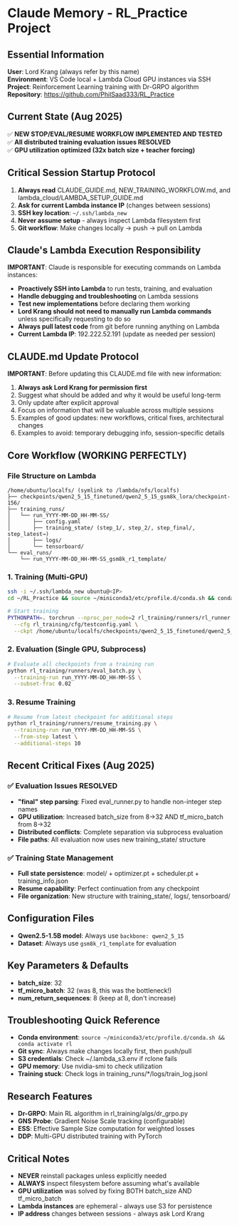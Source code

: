 # Claude Memory - RL_Practice Project

## Essential Information
**User**: Lord Krang (always refer by this name)  
**Environment**: VS Code local + Lambda Cloud GPU instances via SSH  
**Project**: Reinforcement Learning training with Dr-GRPO algorithm  
**Repository**: https://github.com/PhilSaad333/RL_Practice  

## Current State (Aug 2025)
✅ **NEW STOP/EVAL/RESUME WORKFLOW IMPLEMENTED AND TESTED**  
✅ **All distributed training evaluation issues RESOLVED**  
✅ **GPU utilization optimized (32x batch size + teacher forcing)**  

## Critical Session Startup Protocol
1. **Always read** CLAUDE_GUIDE.md, NEW_TRAINING_WORKFLOW.md, and lambda_cloud/LAMBDA_SETUP_GUIDE.md
2. **Ask for current Lambda instance IP** (changes between sessions)
3. **SSH key location**: `~/.ssh/lambda_new`
4. **Never assume setup** - always inspect Lambda filesystem first
5. **Git workflow**: Make changes locally → push → pull on Lambda

## Claude's Lambda Execution Responsibility
**IMPORTANT**: Claude is responsible for executing commands on Lambda instances:
- **Proactively SSH into Lambda** to run tests, training, and evaluation
- **Handle debugging and troubleshooting** on Lambda sessions
- **Test new implementations** before declaring them working
- **Lord Krang should not need to manually run Lambda commands** unless specifically requesting to do so
- **Always pull latest code** from git before running anything on Lambda
- **Current Lambda IP**: 192.222.52.191 (update as needed per session)

## CLAUDE.md Update Protocol
**IMPORTANT**: Before updating this CLAUDE.md file with new information:
1. **Always ask Lord Krang for permission first**
2. Suggest what should be added and why it would be useful long-term
3. Only update after explicit approval
4. Focus on information that will be valuable across multiple sessions
5. Examples of good updates: new workflows, critical fixes, architectural changes
6. Examples to avoid: temporary debugging info, session-specific details

## Core Workflow (WORKING PERFECTLY)

### File Structure on Lambda
```
/home/ubuntu/localfs/ (symlink to /lambda/nfs/localfs)
├── checkpoints/qwen2_5_15_finetuned/qwen2_5_15_gsm8k_lora/checkpoint-156/
├── training_runs/
│   └── run_YYYY-MM-DD_HH-MM-SS/
│       ├── config.yaml
│       ├── training_state/ (step_1/, step_2/, step_final/, step_latest→)
│       ├── logs/
│       └── tensorboard/
└── eval_runs/
    └── run_YYYY-MM-DD_HH-MM-SS_gsm8k_r1_template/
```

### 1. Training (Multi-GPU)
```bash
ssh -i ~/.ssh/lambda_new ubuntu@<IP>
cd ~/RL_Practice && source ~/miniconda3/etc/profile.d/conda.sh && conda activate rl

# Start training
PYTHONPATH=. torchrun --nproc_per_node=2 rl_training/runners/rl_runner.py \
  --cfg rl_training/cfg/testconfig.yaml \
  --ckpt /home/ubuntu/localfs/checkpoints/qwen2_5_15_finetuned/qwen2_5_15_gsm8k_lora/checkpoint-156
```

### 2. Evaluation (Single GPU, Subprocess)
```bash
# Evaluate all checkpoints from a training run
python rl_training/runners/eval_batch.py \
  --training-run run_YYYY-MM-DD_HH-MM-SS \
  --subset-frac 0.02
```

### 3. Resume Training
```bash
# Resume from latest checkpoint for additional steps
python rl_training/runners/resume_training.py \
  --training-run run_YYYY-MM-DD_HH-MM-SS \
  --from-step latest \
  --additional-steps 10
```

## Recent Critical Fixes (Aug 2025)

### ✅ Evaluation Issues RESOLVED
- **"final" step parsing**: Fixed eval_runner.py to handle non-integer step names
- **GPU utilization**: Increased batch_size from 8→32 AND tf_micro_batch from 8→32  
- **Distributed conflicts**: Complete separation via subprocess evaluation
- **File paths**: All evaluation now uses new training_state/ structure

### ✅ Training State Management
- **Full state persistence**: model/ + optimizer.pt + scheduler.pt + training_info.json
- **Resume capability**: Perfect continuation from any checkpoint
- **File organization**: New structure with training_state/, logs/, tensorboard/

## Configuration Files
- **Qwen2.5-1.5B model**: Always use `backbone: qwen2_5_15`
- **Dataset**: Always use `gsm8k_r1_template` for evaluation

## Key Parameters & Defaults
- **batch_size**: 32
- **tf_micro_batch**: 32 (was 8, this was the bottleneck!)
- **num_return_sequences**: 8 (keep at 8, don't increase)

## Troubleshooting Quick Reference
- **Conda environment**: `source ~/miniconda3/etc/profile.d/conda.sh && conda activate rl`
- **Git sync**: Always make changes locally first, then push/pull
- **S3 credentials**: Check ~/.lambda_s3.env if rclone fails
- **GPU memory**: Use nvidia-smi to check utilization
- **Training stuck**: Check logs in training_runs/*/logs/train_log.jsonl

## Research Features
- **Dr-GRPO**: Main RL algorithm in rl_training/algs/dr_grpo.py
- **GNS Probe**: Gradient Noise Scale tracking (configurable)
- **ESS**: Effective Sample Size computation for weighted losses
- **DDP**: Multi-GPU distributed training with PyTorch


## Critical Notes
- **NEVER** reinstall packages unless explicitly needed
- **ALWAYS** inspect filesystem before assuming what's available
- **GPU utilization** was solved by fixing BOTH batch_size AND tf_micro_batch
- **Lambda instances** are ephemeral - always use S3 for persistence
- **IP address** changes between sessions - always ask Lord Krang
